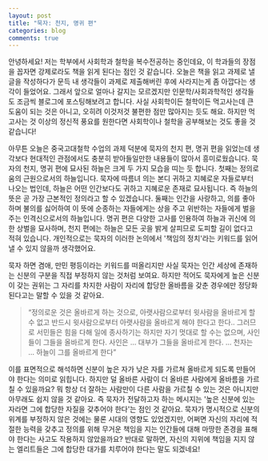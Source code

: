 ```yaml
---
layout: post
title: "묵자: 천지, 명귀 편"
categories: blog
comments: true
---
```


안녕하세요! 저는 학부에서 사회학과 철학을 복수전공하는 중인데요, 이 학과들의 장점을 꼽자면 강제로라도 책을 읽게 된다는 점인 것 같습니다. 오늘은 책을 읽고 과제로 낼 글을 작성하다가 문득 내 생각들이 과제로 제출해버린 후에 사라지는게 좀 아깝다는 생각이 들었어요. 그래서 앞으로 얼마나 갈지는 모르겠지만 인문학/사회과학적인 생각들도 조금씩 블로그에 포스팅해보려고 합니다. 사실 사회학이든 철학이든 먹고사는데 큰 도움이 되는 것은 아니고,  오히려 이것저것 불편한 점만 많아지는 듯도 해요. 하지만 먹고사는 것 이상의 정신적 풍요를 원한다면 사회학이나 철학을 공부해보는 것도 좋을 것 같습니다!

아무튼 오늘은 중국고대철학 수업의 과제 덕분에 묵자의 천지 편, 명귀 편을 읽었는데 생각보다 현대적인 관점에서도 충분히 받아들일만한 내용들이 많아서 흥미로웠습니다. 묵자의 천지, 명귀 편에 묘사된 하늘은 크게 두 가지 모습을 띠는 듯 합니다. 첫째는 정의로움의 근원으로서의 하늘입니다. 묵자에 따름녀 의는 본디 귀하고 지혜로운 자들로부터 나오는 법인데, 하늘은 어떤 인간보다도 귀하고 지혜로운 존재로 묘사됩니다. 즉 하늘의 뜻은 곧 가장 근본적인 정의라고 할 수 있겠습니다. 둘째는 인간을 사랑하고, 의를 좋아하며 불의를 싫어하여 이 뜻에 순종하는 자들에게는 상을 주고 위반하는 자들에게 벌을 주는 인격신으로서의 하늘입니다. 명귀 편은 다양한 고사를 인용하여 하늘과 귀신에 의한 상벌을 묘사하며, 천지 편에는 하늘은 모든 곳을 밝게 살피므로 도피할 길이 없다고 적혀 있습니다. 개인적으로는 묵자의 이러한 논의에서 '책임의 정치'라는 키워드를 읽어낼 수 있지 않을까 생각했어요. 


묵자 하면 겸애, 만민 평등이라는 키워드를 떠올리지만 사실 묵자는 인간 세상에 존재하는 신분의 구분을 직접 부정하지 않는 것처럼 보여요. 하지만 적어도 묵자에게 높은 신분이 갖는 권위는 그 자리를 차지한 사람이 자리에 합당한 올바름을 갖춘 경우에만 정당화된다고는 말할 수 있을 것 같아요.

>“정의로운 것은 올바르게 하는 것으로, 아랫사람으로부터 윗사람을 올바르게 할 수 없고 반드시 윗사람으로부터 아랫사람을 올바르게 해야 한다고 한다.. 그러므로 서민들은 힘을 다해 일에 종사하기는 하지만 자기 멋대로 할 수는 없으며, 사인들이 그들을 올바르게 한다. 사인은 … 대부가 그들을 올바르게 한다. … 천자는 … 하늘이 그를 올바르게 한다”

이를 표면적으로 해석하면 신분이 높은 자가 낮은 자를 가르쳐 올바르게 되도록 만들어야 한다는 의미로 읽힙니다. 하지만 덜 올바른 사람이 더 올바른 사람에게 올바름을 가르칠 수 있을까요? 뭐 항상 더 잘하는 사람만이 다른 사람을 가르칠 수 있는 것은 아니지만 아무래도 쉽지 않을 것 같아요. 즉 묵자가 전달하고자 하는 메시지는 '높은 신분에 있는 자라면 그에 합당한 자질을 갖추어야 한다'는 점인 것 같아요. 묵자가 명시적으로 신분의 위계를 부정하지 않은 것에는 물론 시대의 영향도 있었겠지만, 어쩌면 자신의 자리에 적절한 능력을 갖추고 정의를 위해 무거운 책임을 지는 인간들에 대해 마땅한 존경을 표해야 한다는 사고도 작용하지 않았을까요? 반대로 말하면, 자신의 지위에 책임을 지지 않는 엘리트들은 그에 합당한 대가를 치루어야 한다는 말도 되겠네요!